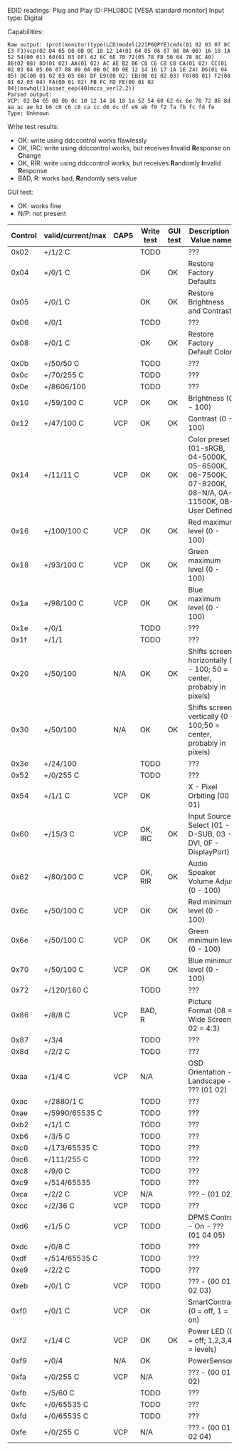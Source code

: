EDID readings:
Plug and Play ID: PHL08DC [VESA standard monitor]
Input type: Digital

Capabilities:
```
Raw output: (prot(monitor)type(LCD)model(221P6QPYE)cmds(01 02 03 07 0C E3 F3)vcp(02 04 05 08 0B 0C 10 12 14(01 04 05 06 07 08 0A 0B) 16 18 1A 52 54(00 01) 60(01 03 0F) 62 6C 6E 70 72(05 78 FB 50 64 78 8C A0) 86(02 08) 8D(01 02) AA(01 02) AC AE B2 B6 C0 C6 C8 C8 CA(01 02) CC(01 02 03 04 05 06 07 08 09 0A 0B 0C 0D 0E 12 14 16 17 1A 1E 24) D6(01 04 05) DC(00 01 02 03 05 08) DF E9(00 02) EB(00 01 02 03) F0(00 01) F2(00 01 02 03 04) FA(00 01 02) FB FC FD FE(00 01 02 04))mswhql(1)asset_eep(40)mccs_ver(2.2))
Parsed output:
VCP: 02 04 05 08 0b 0c 10 12 14 16 18 1a 52 54 60 62 6c 6e 70 72 86 8d aa ac ae b2 b6 c0 c6 c8 ca cc d6 dc df e9 eb f0 f2 fa fb fc fd fe
Type: Unknown
```

Write test results:

* OK: write using ddccontrol works flawlessly
* OK, IRC: write using ddccontrol works, but receives **I**nvalid **R**esponse on **C**hange
* OK, RIR: write using ddccontrol works, but receives **R**andomly **I**nvalid **R**esponse
* BAD, R: works bad, **R**andomly sets value

GUI test:

* OK: works fine
* N/P: not present

| Control | valid/current/max | CAPS | Write test | GUI test | Description - Value name]                |
| ------- | ----------------- | ---- | ---------- | -------- | ---------------------------------------- |
| 0x02    | +/1/2 C           |      | TODO       |          | ???                                      |
| 0x04    | +/0/1 C           |      | OK         | OK       | Restore Factory Defaults                 |
| 0x05    | +/0/1 C           |      | OK         | OK       | Restore Brightness and Contrast          |
| 0x06    | +/0/1             |      | TODO       |          | ???                                      |
| 0x08    | +/0/1 C           |      | OK         | OK       | Restore Factory Default Color            |
| 0x0b    | +/50/50 C         |      | TODO       |          | ???                                      |
| 0x0c    | +/70/255 C        |      | TODO       |          | ???                                      |
| 0x0e    | +/8606/100        |      | TODO       |          | ???                                      |
| 0x10    | +/59/100 C        | VCP  | OK         | OK       | Brightness (0 - 100)                     |
| 0x12    | +/47/100 C        | VCP  | OK         | OK       | Contrast (0 - 100)                       |
| 0x14    | +/11/11 C         | VCP  | OK         | OK       | Color preset (01-sRGB, 04-5000K, 05-6500K, 06-7500K, 07-8200K, 08-N/A, 0A-11500K, 0B-User Defined) |
| 0x16    | +/100/100 C       | VCP  | OK         | OK       | Red maximum level (0 - 100)              |
| 0x18    | +/93/100 C        | VCP  | OK         | OK       | Green maximum level (0 - 100)            |
| 0x1a    | +/98/100 C        | VCP  | OK         | OK       | Blue maximum level (0 - 100)             |
| 0x1e    | +/0/1             |      | TODO       |          | ???                                      |
| 0x1f    | +/1/1             |      | TODO       |          | ???                                      |
| 0x20    | +/50/100          | N/A  | OK         | OK       | Shifts screen horizontally (0 - 100; 50 = center, probably in pixels) |
| 0x30    | +/50/100          | N/A  | OK         | OK       | Shifts screen vertically (0 - 100;50 = center, probably in pixels) |
| 0x3e    | +/24/100          |      | TODO       |          | ???                                      |
| 0x52    | +/0/255 C         |      | TODO       |          | ???                                      |
| 0x54    | +/1/1 C           | VCP  | OK         |          | X - Pixel Orbiting (00 01)               |
| 0x60    | +/15/3 C          | VCP  | OK, IRC    | OK       | Input Source Select (01 - D-SUB, 03 - DVI, 0F - DisplayPort) |
| 0x62    | +/80/100 C        | VCP  | OK, RIR    | OK       | Audio Speaker Volume Adjust (0 - 100)    |
| 0x6c    | +/50/100 C        | VCP  | OK         | OK       | Red minimum level (0 - 100)              |
| 0x6e    | +/50/100 C        | VCP  | OK         | OK       | Green minimum level (0 - 100)            |
| 0x70    | +/50/100 C        | VCP  | OK         | OK       | Blue minimum level (0 - 100)             |
| 0x72    | +/120/160 C       |      | TODO       |          | ???                                      |
| 0x86    | +/8/8 C           | VCP  | BAD, R     |          | Picture Format (08 = Wide Screen, 02 = 4:3) |
| 0x87    | +/3/4             |      | TODO       |          | ???                                      |
| 0x8d    | +/2/2 C           |      | TODO       |          | ???                                      |
| 0xaa    | +/1/4 C           | VCP  | N/A        |          | OSD Orientation - Landscape - ??? (01 02) |
| 0xac    | +/2880/1 C        |      | TODO       |          | ???                                      |
| 0xae    | +/5990/65535 C    |      | TODO       |          | ???                                      |
| 0xb2    | +/1/1 C           |      | TODO       |          | ???                                      |
| 0xb6    | +/3/5 C           |      | TODO       |          | ???                                      |
| 0xc0    | +/173/65535 C     |      | TODO       |          | ???                                      |
| 0xc6    | +/111/255 C       |      | TODO       |          | ???                                      |
| 0xc8    | +/9/0 C           |      | TODO       |          | ???                                      |
| 0xc9    | +/514/65535       |      | TODO       |          | ???                                      |
| 0xca    | +/2/2 C           | VCP  | N/A        |          | ??? - (01 02)                            |
| 0xcc    | +/2/36 C          | VCP  | TODO       |          | ???                                      |
| 0xd6    | +/1/5 C           | VCP  | TODO       |          | DPMS Control - On - ??? (01 04 05)       |
| 0xdc    | +/0/8 C           |      | TODO       |          | ???                                      |
| 0xdf    | +/514/65535 C     |      | TODO       |          | ???                                      |
| 0xe9    | +/2/2 C           |      | TODO       |          | ???                                      |
| 0xeb    | +/0/1 C           | VCP  | TODO       |          | ??? - (00 01 02 03)                      |
| 0xf0    | +/0/1 C           | VCP  | OK         |          | SmartContrast (0 = off, 1 = on)          |
| 0xf2    | +/1/4 C           | VCP  | OK         | OK       | Power LED (0 = off; 1,2,3,4 = levels)    |
| 0xf9    | +/0/4             | N/A  | OK         |          | PowerSensor                              |
| 0xfa    | +/0/255 C         | VCP  | N/A        |          | ??? - (00 01 02)                         |
| 0xfb    | +/5/60 C          |      | TODO       |          | ???                                      |
| 0xfc    | +/0/65535 C       |      | TODO       |          | ???                                      |
| 0xfd    | +/0/65535 C       |      | TODO       |          | ???                                      |
| 0xfe    | +/0/255 C         | VCP  | N/A        |          | ??? - (00 01 02 04)                      |
